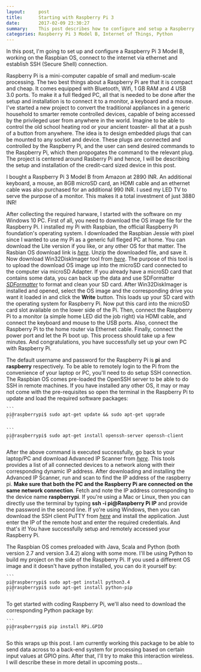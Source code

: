 ```yaml
---
layout:     post
title:      Starting with Raspberry Pi 3
date:       2017-02-09 23:30:27
summary:    This post describes how to configure and setup a Raspberry Pi 3 and proceed to implement a home automation system
categories: Raspberry Pi 3 Model B, Internet of Things, Python
---
```


In this post, I'm going to set up and configure a Raspberry Pi 3 Model B, working on the Raspbian OS, connect to the internet via ethernet and establish SSH (Secure Shell) connection.

Raspberry Pi is a mini-computer capable of small and medium-scale processing. The two best things about a Raspberry Pi are that it is compact and cheap. It comes equipped with Bluetooth, Wifi, 1 GB RAM and 4 USB 3.0 ports. To make it a full fledged PC, all that is needed to be done after the setup and installation is to connect it to  a monitor, a keyboard and a mouse. I've started a new project to convert the traditional appliances in a generic household to smarter remote controlled devices, capable of being accessed by the privileged user from anywhere in the world. Imagine to be able to control the old school heating rod or your ancient toaster- all that at a push of a button from anywhere. The idea is to design embedded plugs that can be mounted to any socket and device. These plugs are connected and controlled by the Raspberry Pi, and the user can send desired commands to the Raspberry Pi, which then propogates the command to the relevant plug. The project is centered around Rasberry Pi and hence, I will be describing the setup and installation of the credit-card sized device in this post.

I bought a Raspberry Pi 3 Model B from Amazon at 2890 INR. An additional keyboard, a mouse, an 8GB microSD card, an HDMI cable and an ethernet cable was also purchased for an additional 990 INR. I used my LED TV to serve the purpose of a monitor. This makes it a total investment of just 3880 INR! 

After collecting the required harware, I started with the software on my Windows 10 PC. First of all, you need to download the OS image file for the Raspberry Pi. I installed my Pi with Raspbian, the official Raspberry Pi foundation's operating system. I downloaded the Raspbian Jessie with pixel since I wanted to use my Pi as a generic full fleged PC at home. You can download the Lite version if you like, or any other OS for that matter. The Rasbian OS download link is <a href="https://www.raspberrypi.org/downloads/raspbian/"><i>here</i></a>. Unzip the downloaded file, and save it. Now download Win32DiskImager tool from <a href="https://sourceforge.net/projects/win32diskimager/files/latest/download"><i>here</i></a>. The purpose of this tool is to upload the download OS image up into the microSD card connected to the computer via microSD Adapter. If you already have a microSD card that contains some data, you can back up the data and use SDFormatter <a href="https://www.sdcard.org/downloads/formatter_4/"><i>SDFormatter</i></a> to format and clean your SD card. After Win32DiskImager is installed and opened, select the OS image and the corresponding drive you want it loaded in and click the <b>Write</b> button. This loads up your SD card with the operating system for Raspberry Pi. Now put this card into the microSD card slot available on the lower side of the Pi. Then, connect the Raspberry Pi to a monitor (a simple home LED did the job right) via HDMI cable, and connect the keyboard and mouse to the USB ports. Also, connect the Raspberry Pi to the home router via Ethernet cable. Finally, connect the power port and let the Pi boot up. This process should take up a few minutes. And congratulations, you have successfully set up your own PC with Raspberry Pi.

The default username and password for the Raspberry Pi is <b>pi</b> and <b>raspberry</b> respectively. To be able to remotely login to the Pi from the convenience of your laptop or PC, you'll need to do setup SSH connection. The Raspbian OS comes pre-loaded the OpenSSH server to be able to do SSH in remote machines. If you have installed any other OS, it may or may not come with the pre-requisites so open the terminal in the Raspberry Pi to update and load the required software packages:

	```
	pi@raspberrypi$ sudo apt-get update && sudo apt-get upgrade
	```

	```
	pi@raspberrypi$ sudo apt-get install openssh-server openssh-client
	```


After the above command is executed successfully, go back to your laptop/PC and download Advanced IP Scanner from <a href="http://filehippo.com/download_advanced_ip_scanner/?utm_source=FT&utm_medium=Redirect&utm_campaign=AIS"><i>here</i></a>. This tools provides a list of all connected devices to a network along with their corresponding dynamic IP address. After downloading and installing the Advanced IP Scanner, run and scan to find the IP address of the raspberry pi. <b>Make sure that both the PC and the Raspberry Pi are connected on the same network connection</b>. Fetch and note the IP address corresponding to the device name <b>raspberrypi</b>. If you're using a Mac or Linux, then you can directly use the terminal by typing <b>ssh -i pi@**Raspberry Pi IP**</b> and provide the password in the second line. If yo're using Windows, then you can download the SSH client PuTTY from <a href="http://www.chiark.greenend.org.uk/~sgtatham/putty/latest.html"><i>here</i></a> and install the application. Just enter the IP of the remote host and enter the required credentials. And that's it! You have successfully setup and remotely accessed your Raspberry Pi.

The Raspbian OS comes preloaded with Java, Scala and Python (both version 2.7 and version 3.4.2) along with some more. I'll be using Python to build my project on the side of the Raspberry Pi. If you used a different OS image and it doesn't have python installed, you can do it yourself by:

	```
	pi@raspberrypi$ sudo apt-get install python3.4
	pi@raspberrypi$ sudo apt-get install python-pip
	```

To get started with coding Raspberry Pi, we'll also need to download the corresponding Python package by:

	```
	pi@raspberrypi$ pip install RPi.GPIO
	```

So this wraps up this post. I am currently working this package to be able to send data across to a back-end system for processing based on certain input values at GPIO pins. After that, I'll try to make this interaction wireless. I will describe these in more detail in upcoming posts...